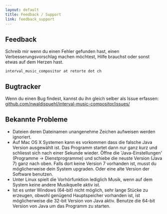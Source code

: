 ```yaml
---
layout: default
title: Feedback / Support
link: feedback_support
---
```



## Feedback

Schreib mir wenn du einen Fehler gefunden hast, einen Verbesserungsvorschlag machen möchtest, Hilfe brauchst oder sonst etwas auf dem Herzen hast.

    interval_music_compositor at retorte dot ch
 
## Bugtracker
Wenn du einen Bug findest, kannst du ihn gleich selber als Issue erfassen: <br/>
[github.com/nwaldispuehl/interval-music-compositor/issues/](https://github.com/nwaldispuehl/interval-music-compositor/issues)

## Bekannte Probleme

* Dateien deren Dateinamen unangenehme Zeichen aufweisen werden ignoriert.
* Auf Mac OS X Systemen kann es vorkommen dass die falsche Java Version ausgewählt ist. Das Programm startet dann nur ganz kurz und schliesst sich nach einer Sekunde wieder. Öffne die 'Java-Einstellungen' (Programme -> Dienstprogramme) und schiebe die neuste Version (Java 7) ganz nach oben. Falls dort keine Version 7 vorhanden ist, musst du möglicherweise dein System upgraden. Oder eine alte Version der Software benutzen.
* Unter Linux spielt die Vorhörfunktion lediglich Musik, wenn auf dem System keine andere Musikquelle aktiv ist.
* Ist es unter Windows (64-bit) nicht möglich, sehr lange Stücke zu erzeugen, obwohl genügend Hauptspeicher vorhanden ist, ist möglicherweise die 32-bit Version von Java aktiv. Benutze die 64-bit Version von Java um das Programm zu starten.

